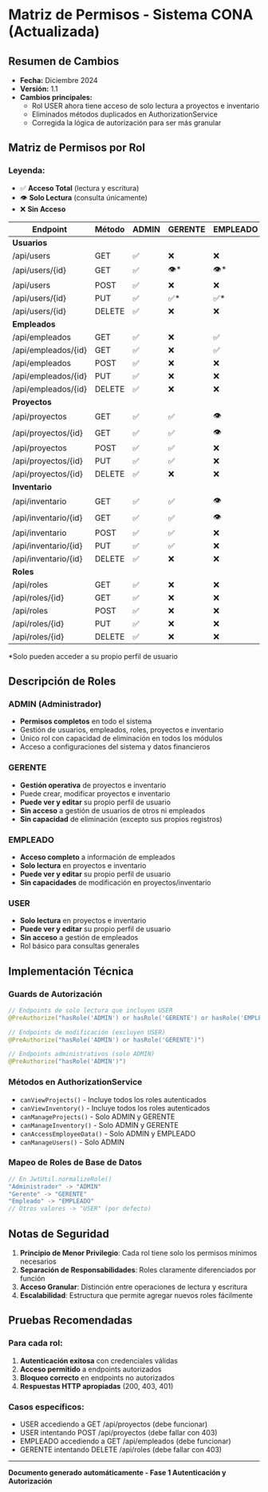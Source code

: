 # Matriz de Permisos - Sistema CONA (Actualizada)

## Resumen de Cambios
- **Fecha:** Diciembre 2024
- **Versión:** 1.1
- **Cambios principales:**
  - Rol USER ahora tiene acceso de solo lectura a proyectos e inventario
  - Eliminados métodos duplicados en AuthorizationService
  - Corregida la lógica de autorización para ser más granular

## Matriz de Permisos por Rol

### Leyenda:
- ✅ **Acceso Total** (lectura y escritura)
- 👁️ **Solo Lectura** (consulta únicamente)
- ❌ **Sin Acceso**

| Endpoint | Método | ADMIN | GERENTE | EMPLEADO | USER |
|----------|--------|-------|---------|----------|------|
| **Usuarios** | | | | | |
| /api/users | GET | ✅ | ❌ | ❌ | ❌ |
| /api/users/{id} | GET | ✅ | 👁️* | 👁️* | 👁️* |
| /api/users | POST | ✅ | ❌ | ❌ | ❌ |
| /api/users/{id} | PUT | ✅ | ✅* | ✅* | ✅* |
| /api/users/{id} | DELETE | ✅ | ❌ | ❌ | ❌ |
| **Empleados** | | | | | |
| /api/empleados | GET | ✅ | ❌ | ✅ | ❌ |
| /api/empleados/{id} | GET | ✅ | ❌ | ✅ | ❌ |
| /api/empleados | POST | ✅ | ❌ | ❌ | ❌ |
| /api/empleados/{id} | PUT | ✅ | ❌ | ❌ | ❌ |
| /api/empleados/{id} | DELETE | ✅ | ❌ | ❌ | ❌ |
| **Proyectos** | | | | | |
| /api/proyectos | GET | ✅ | ✅ | 👁️ | 👁️ |
| /api/proyectos/{id} | GET | ✅ | ✅ | 👁️ | 👁️ |
| /api/proyectos | POST | ✅ | ✅ | ❌ | ❌ |
| /api/proyectos/{id} | PUT | ✅ | ✅ | ❌ | ❌ |
| /api/proyectos/{id} | DELETE | ✅ | ❌ | ❌ | ❌ |
| **Inventario** | | | | | |
| /api/inventario | GET | ✅ | ✅ | 👁️ | 👁️ |
| /api/inventario/{id} | GET | ✅ | ✅ | 👁️ | 👁️ |
| /api/inventario | POST | ✅ | ✅ | ❌ | ❌ |
| /api/inventario/{id} | PUT | ✅ | ✅ | ❌ | ❌ |
| /api/inventario/{id} | DELETE | ✅ | ❌ | ❌ | ❌ |
| **Roles** | | | | | |
| /api/roles | GET | ✅ | ❌ | ❌ | ❌ |
| /api/roles/{id} | GET | ✅ | ❌ | ❌ | ❌ |
| /api/roles | POST | ✅ | ❌ | ❌ | ❌ |
| /api/roles/{id} | PUT | ✅ | ❌ | ❌ | ❌ |
| /api/roles/{id} | DELETE | ✅ | ❌ | ❌ | ❌ |

*Solo pueden acceder a su propio perfil de usuario

## Descripción de Roles

### ADMIN (Administrador)
- **Permisos completos** en todo el sistema
- Gestión de usuarios, empleados, roles, proyectos e inventario
- Único rol con capacidad de eliminación en todos los módulos
- Acceso a configuraciones del sistema y datos financieros

### GERENTE
- **Gestión operativa** de proyectos e inventario
- Puede crear, modificar proyectos e inventario
- **Puede ver y editar** su propio perfil de usuario
- **Sin acceso** a gestión de usuarios de otros ni empleados
- **Sin capacidad** de eliminación (excepto sus propios registros)

### EMPLEADO
- **Acceso completo** a información de empleados
- **Solo lectura** en proyectos e inventario
- **Puede ver y editar** su propio perfil de usuario
- **Sin capacidades** de modificación en proyectos/inventario

### USER
- **Solo lectura** en proyectos e inventario
- **Puede ver y editar** su propio perfil de usuario
- **Sin acceso** a gestión de empleados
- Rol básico para consultas generales

## Implementación Técnica

### Guards de Autorización
```java
// Endpoints de solo lectura que incluyen USER
@PreAuthorize("hasRole('ADMIN') or hasRole('GERENTE') or hasRole('EMPLEADO') or hasRole('USER')")

// Endpoints de modificación (excluyen USER)
@PreAuthorize("hasRole('ADMIN') or hasRole('GERENTE')")

// Endpoints administrativos (solo ADMIN)
@PreAuthorize("hasRole('ADMIN')")
```

### Métodos en AuthorizationService
- `canViewProjects()` - Incluye todos los roles autenticados
- `canViewInventory()` - Incluye todos los roles autenticados  
- `canManageProjects()` - Solo ADMIN y GERENTE
- `canManageInventory()` - Solo ADMIN y GERENTE
- `canAccessEmployeeData()` - Solo ADMIN y EMPLEADO
- `canManageUsers()` - Solo ADMIN

### Mapeo de Roles de Base de Datos
```java
// En JwtUtil.normalizeRole()
"Administrador" -> "ADMIN"
"Gerente" -> "GERENTE" 
"Empleado" -> "EMPLEADO"
// Otros valores -> "USER" (por defecto)
```

## Notas de Seguridad

1. **Principio de Menor Privilegio**: Cada rol tiene solo los permisos mínimos necesarios
2. **Separación de Responsabilidades**: Roles claramente diferenciados por función
3. **Acceso Granular**: Distinción entre operaciones de lectura y escritura
4. **Escalabilidad**: Estructura que permite agregar nuevos roles fácilmente

## Pruebas Recomendadas

### Para cada rol:
1. **Autenticación exitosa** con credenciales válidas
2. **Acceso permitido** a endpoints autorizados
3. **Bloqueo correcto** en endpoints no autorizados
4. **Respuestas HTTP apropiadas** (200, 403, 401)

### Casos específicos:
- USER accediendo a GET /api/proyectos (debe funcionar)
- USER intentando POST /api/proyectos (debe fallar con 403)
- EMPLEADO accediendo a GET /api/empleados (debe funcionar)
- GERENTE intentando DELETE /api/roles (debe fallar con 403)

---
**Documento generado automáticamente - Fase 1 Autenticación y Autorización**
